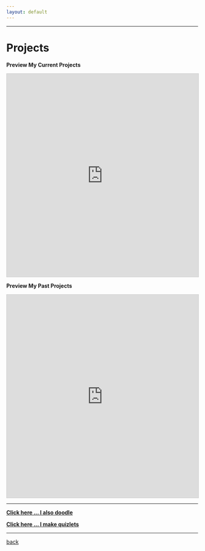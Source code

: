 ```yaml
---
layout: default
---
```


* * *

# Projects

<b> Preview My Current Projects </b>
<iframe class="airtable-embed" src="https://airtable.com/embed/shr81hilOIzap49om?backgroundColor=blue" frameborder="0" onmousewheel="" width="100%" height="533" style="background: transparent; border: 1px solid #ccc;"></iframe>

<b> Preview My Past Projects </b>

<iframe class="airtable-embed" src="https://airtable.com/embed/shrq9WQaAeTXIa6it?backgroundColor=blue" frameborder="0" onmousewheel="" width="100%" height="533" style="background: transparent; border: 1px solid #ccc;"></iframe>

* * *

<b> <a href="https://shea08.github.io/doodles"> Click here ... I also doodle </a></b>

<b> <a href="https://shea08.github.io/quizlet"> Click here ... I make quizlets </a></b>

* * *
 
[back](./)
